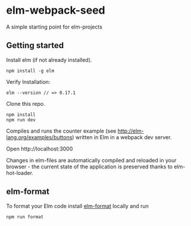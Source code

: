 # elm-webpack-seed

A simple starting point for elm-projects

## Getting started

Install elm (if not already installed).


```
npm install -g elm
```

Verify Installation:
```
elm --version // => 0.17.1
```

Clone this repo.

```
npm install
npm run dev
```

Compiles and runs the counter example (see http://elm-lang.org/examples/buttons) written in Elm in a webpack dev server.

Open http://localhost:3000

Changes in elm-files are automatically compiled and reloaded in your browser - the current state of the application is preserved thanks to elm-hot-loader.


## elm-format

To format your Elm code install [elm-format](https://github.com/avh4/elm-format) locally and run

```
npm run format
```
